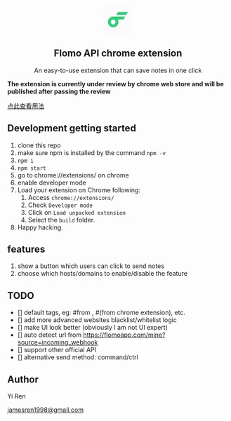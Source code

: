 <p align="center">

<img src="src/assets/img/logo-192.png" width="64"/>
  <h2 align="center">Flomo API chrome extension</h2>

  <p align="center">
    An easy-to-use extension that can save notes in one click

  </p>
</p>

**The extension is currently under review by chrome web store and will be published after passing the review**

[点此查看用法](usage_zh.md)

## Development getting started

1. clone this repo
2. make sure npm is installed by the command `npm -v`
3. `npm i`
4. `npm start`
5. go to chrome://extensions/ on chrome
6. enable developer mode
7. Load your extension on Chrome following:
   1. Access `chrome://extensions/`
   2. Check `Developer mode`
   3. Click on `Load unpacked extension`
   4. Select the `build` folder.
8. Happy hacking.

## features

1. show a button which users can click to send notes
2. choose which hosts/domains to enable/disable the feature

## TODO

- [] default tags, eg: #from <url>, #(from chrome extension), etc.
- [] add more advanced websites blacklist/whitelist logic
- [] make UI look better (obviously I am not UI expert)
- [] auto detect url from https://flomoapp.com/mine?source=incoming_webhook
- [] support other official API
- [] alternative send method: command/ctrl

## Author

Yi Ren

jamesren1998@gmail.com
